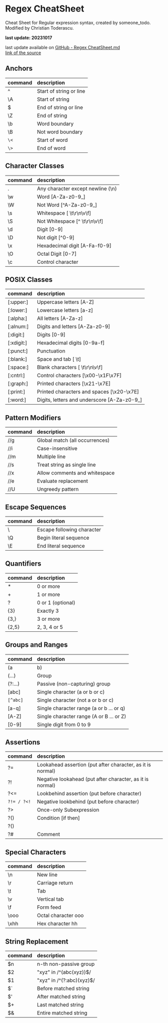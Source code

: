 # Regex CheatSheet
Cheat Sheet for Regular expression syntax, created by someone_todo.
Modified by Christian Toderascu.

**last update: 20231017**

last update available on [GitHub - Regex CheatSheet.md](https://github.com/Todochris/CheatSheets/blob/main/Regex%20CheatSheet.md)  
[link of the source](todo)


## Anchors
| command       | description   |
| :------------ | :------------ |
| ^	            | Start of string or line
| \A	        | Start of string
| $	            | End of string or line
| \Z	        | End of string
| \b	        | Word boundary
| \B	        | Not word boundary
| `\<`	        | Start of word
| `\>`	        | End of word


## Character Classes
| command       | description   |
| :------------ | :------------ |
| .	            | Any character except newline (\n)
| \w	        | Word [A-Za-z0-9_]
| \W	        | Not Word [^A-Za-z0-9_]
| \s	        | Whitespace [ \t\r\n\v\f]
| \S	        | Not Whitespace [^ \t\r\n\v\f]
| \d	        | Digit [0-9]
| \D	        | Not digit [^0-9]
| \x	        | Hexadecimal digit [A-Fa-f0-9]
| \O	        | Octal Digit [0-7]
| \c	        | Control character

## POSIX Classes
| command       | description   |
| :------------ | :------------ |
| [:upper:]	    | Uppercase letters [A-Z]
| [:lower:]	    | Lowercase letters [a-z]
| [:alpha:]	    | All letters [A-Za-z]
| [:alnum:]	    | Digits and letters [A-Za-z0-9]
| [:digit:]	    | Digits [0-9]
| [:xdigit:]	| Hexadecimal digits [0-9a-f]
| [:punct:]	    | Punctuation
| [:blank:]	    | Space and tab [ \t]
| [:space:]	    | Blank characters [ \t\r\n\v\f]
| [:cntrl:]	    | Control characters [\x00-\x1F\x7F]
| [:graph:]	    | Printed characters [\x21-\x7E]
| [:print:]	    | Printed characters and spaces [\x20-\x7E]
| [:word:]	    | Digits, letters and underscore [A-Za-z0-9_]


## Pattern Modifiers
| command       | description   |
| :------------ | :------------ |
| //g	        | Global match (all occurrences)
| //i	        | Case-insensitive
| //m	        | Multiple line
| //s	        | Treat string as single line
| //x	        | Allow comments and whitespace
| //e	        | Evaluate replacement
| //U	        | Ungreedy pattern



## Escape Sequences
| command       | description   |
| :------------ | :------------ |
| \	            | Escape following character
| \Q	        | Begin literal sequence
| \E	        | End literal sequence


## Quantifiers
| command       | description   |
| :------------ | :------------ |
| *	            | 0 or more
| +	            | 1 or more
| ?	            | 0 or 1 (optional)
| {3}	        | Exactly 3
| {3,}	        | 3 or more
| {2,5}	        | 2, 3, 4 or 5


## Groups and Ranges
| command       | description   |
| :------------ | :------------ |
| (a|b)	        | a or b
| (...)	        | Group
| (?:...)	    | Passive (non-capturing) group
| [abc]	        | Single character (a or b or c)
| `[^abc]`	    | Single character (not a or b or c)
| [a-q]	        | Single character range (a or b ... or q)
| [A-Z]	        | Single character range (A or B ... or Z)
| [0-9]	        | Single digit from 0 to 9


## Assertions
| command       | description   |
| :------------ | :------------ |
| ?=	        | Lookahead assertion (put after character, as it is normal)
| ?!	        | Negative lookahead (put after character, as it is normal)
| ?<=	        | Lookbehind assertion (put before character)
| `?!= / ?<!`	| Negative lookbehind (put before character)
| ?>	        | Once-only Subexpression
| ?()	        | Condition [if then]
| ?()|	        | Condition [if then else]
| ?#	        | Comment


## Special Characters
| command       | description   |
| :------------ | :------------ |
| \n	        | New line
| \r	        | Carriage return
| \t	        | Tab
| \v	        | Vertical tab
| \f	        | Form feed
| \ooo	        | Octal character ooo
| \xhh	        | Hex character hh


## String Replacement

| command       | description   |
| :------------ | :------------ |
| $n	        | n-th non-passive group
| $2	        | "xyz" in /^(abc(xyz))$/
| $1	        | "xyz" in /^(?:abc)(xyz)$/
| $`	        | Before matched string
| $'	        | After matched string
| $+	        | Last matched string
| $&	        | Entire matched string

